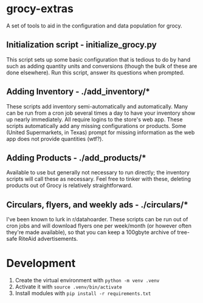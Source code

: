 # grocy-extras
A set of tools to aid in the configuration and data population for grocy.

## Initialization script - initialize_grocy.py
This script sets up some basic configuration that is tedious to do by hand such as adding quantity units and conversions (though the bulk of these are done elsewhere). Run this script, answer its questions when prompted.

## Adding Inventory - ./add_inventory/*
These scripts add inventory semi-automatically and automatically. Many can be run from a cron job several times a day to have your inventory show up nearly immediately. All require logins to the store's web app. These scripts automatically add any missing configurations or products. Some (United Supermarkets, in Texas) prompt for missing information as the web app does not provide quantities (wtf?).

## Adding Products - ./add_products/*
Available to use but generally not necessary to run directly; the inventory scripts will call these as necessary. Feel free to tinker with these, deleting products out of Grocy is relatively straightforward.

## Circulars, flyers, and weekly ads - ./circulars/*
I've been known to lurk in r/datahoarder. These scripts can be run out of cron jobs and will download flyers one per week/month (or however often they're made available), so that you can keep a 100gbyte archive of tree-safe RiteAid advertisements. 

# Development
1. Create the virtual environment with `python -m venv .venv`
2. Activate it with `source .venv/bin/activate`
3. Install modules with `pip install -r requirements.txt`